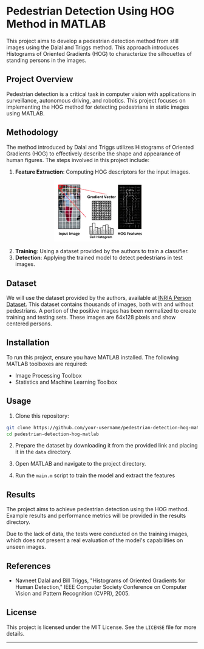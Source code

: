 

# Pedestrian Detection Using HOG Method in MATLAB

This project aims to develop a pedestrian detection method from still images using the Dalal and Triggs method. This approach introduces Histograms of Oriented Gradients (HOG) to characterize the silhouettes of standing persons in the images.

## Project Overview

Pedestrian detection is a critical task in computer vision with applications in surveillance, autonomous driving, and robotics. This project focuses on implementing the HOG method for detecting pedestrians in static images using MATLAB.

## Methodology

The method introduced by Dalal and Triggs utilizes Histograms of Oriented Gradients (HOG) to effectively describe the shape and appearance of human figures. The steps involved in this project include:

1. **Feature Extraction**: Computing HOG descriptors for the input images.

<div align="center">
  <img src="images/methodology.png" alt="Descriptive Alt Text" width="50%">
</div>

2. **Training**: Using a dataset provided by the authors to train a classifier.
3. **Detection**: Applying the trained model to detect pedestrians in test images.

## Dataset

We will use the dataset provided by the authors, available at [INRIA Person Dataset](http://pascal.inrialpes.fr/data/human/). This dataset contains thousands of images, both with and without pedestrians. A portion of the positive images has been normalized to create training and testing sets. These images are 64x128 pixels and show centered persons.

## Installation

To run this project, ensure you have MATLAB installed. The following MATLAB toolboxes are required:

- Image Processing Toolbox
- Statistics and Machine Learning Toolbox

## Usage

1. Clone this repository:

```bash
git clone https://github.com/your-username/pedestrian-detection-hog-matlab.git
cd pedestrian-detection-hog-matlab
```

2. Prepare the dataset by downloading it from the provided link and placing it in the `data` directory.

3. Open MATLAB and navigate to the project directory.

4. Run the `main.m` script to train the model and extract the features


## Results

The project aims to achieve pedestrian detection using the HOG method. Example results and performance metrics will be provided in the results directory.

Due to the lack of data, the tests were conducted on the training images, which does not present a real evaluation of the model's capabilities on unseen images.

## References

- Navneet Dalal and Bill Triggs, "Histograms of Oriented Gradients for Human Detection," IEEE Computer Society Conference on Computer Vision and Pattern Recognition (CVPR), 2005.

## License

This project is licensed under the MIT License. See the `LICENSE` file for more details.

---
